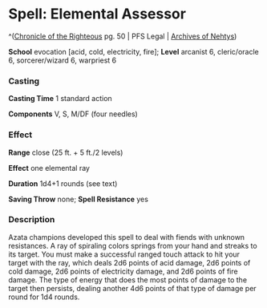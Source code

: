 # Spell: Elemental Assessor

^([Chronicle of the Righteous][ss-elemental-assessor] pg. 50 | PFS Legal | [Archives of Nehtys][sn-elemental-assessor])

**School** evocation [acid, cold, electricity, fire]; **Level** arcanist 6, cleric/oracle 6, sorcerer/wizard 6, warpriest 6

### Casting

**Casting Time** 1 standard action   

**Components** V, S, M/DF (four needles) 

### Effect

**Range** close (25 ft. + 5 ft./2 levels)  

**Effect** one elemental ray  

**Duration** 1d4+1 rounds (see text)   

**Saving Throw** none; **Spell Resistance** yes 

### Description

Azata champions developed this spell to deal with fiends with unknown resistances. A ray of spiraling colors springs from your hand and streaks to its target. You must make a successful ranged touch attack to hit your target with the ray, which deals 2d6 points of acid damage, 2d6 points of cold damage, 2d6 points of electricity damage, and 2d6 points of fire damage. The type of energy that does the most points of damage to the target then persists, dealing another 4d6 points of that type of damage per round for 1d4 rounds.

[ss-elemental-assessor]: http://paizo.com/products/btpy8xe9
[sn-elemental-assessor]: http://www.archivesofnethys.com/SpellDisplay.aspx?ItemName=Elemental%20Assessor